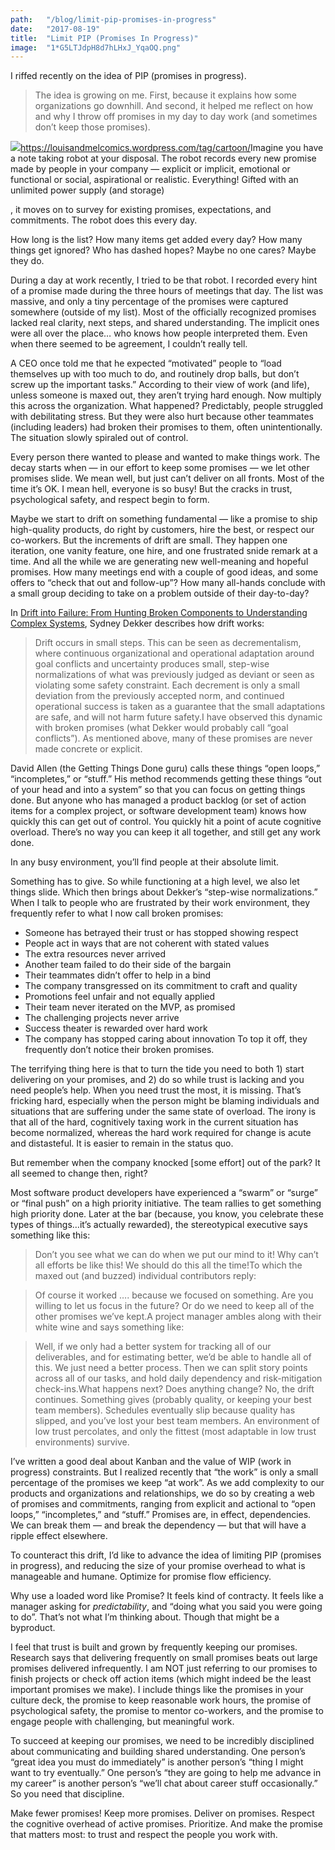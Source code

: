```yaml
---
path:	"/blog/limit-pip-promises-in-progress"
date:	"2017-08-19"
title:	"Limit PIP (Promises In Progress)"
image:	"1*G5LTJdpH8d7hLHxJ_YqaOQ.png"
---
```


I riffed recently on the idea of PIP (promises in progress).


> [](https://twitter.com/johncutlefish/status/898586986289668097)The idea is growing on me. First, because it explains how some organizations go downhill. And second, it helped me reflect on how and why I throw off promises in my day to day work (and sometimes don’t keep those promises).

![](/images/1*G5LTJdpH8d7hLHxJ_YqaOQ.png)<https://louisandmelcomics.wordpress.com/tag/cartoon/>Imagine you have a note taking robot at your disposal. The robot records every new promise made by people in your company — explicit or implicit, emotional or functional or social, aspirational or realistic. Everything! Gifted with an unlimited power supply (and storage)

, it moves on to survey for existing promises, expectations, and commitments. The robot does this every day.

How long is the list? How many items get added every day? How many things get ignored? Who has dashed hopes? Maybe no one cares? Maybe they do.

During a day at work recently, I tried to be that robot. I recorded every hint of a promise made during the three hours of meetings that day. The list was massive, and only a tiny percentage of the promises were captured somewhere (outside of my list). Most of the officially recognized promises lacked real clarity, next steps, and shared understanding. The implicit ones were all over the place… who knows how people interpreted them. Even when there seemed to be agreement, I couldn’t really tell.

A CEO once told me that he expected “motivated” people to “load themselves up with too much to do, and routinely drop balls, but don’t screw up the important tasks.” According to their view of work (and life), unless someone is maxed out, they aren’t trying hard enough. Now multiply this across the organization. What happened? Predictably, people struggled with debilitating stress. But they were also hurt because other teammates (including leaders) had broken their promises to them, often unintentionally. The situation slowly spiraled out of control.

Every person there wanted to please and wanted to make things work. The decay starts when — in our effort to keep some promises — we let other promises slide. We mean well, but just can’t deliver on all fronts. Most of the time it’s OK. I mean hell, everyone is so busy! But the cracks in trust, psychological safety, and respect begin to form.

Maybe we start to drift on something fundamental — like a promise to ship high-quality products, do right by customers, hire the best, or respect our co-workers. But the increments of drift are small. They happen one iteration, one vanity feature, one hire, and one frustrated snide remark at a time. And all the while we are generating new well-meaning and hopeful promises. How many meetings end with a couple of good ideas, and some offers to “check that out and follow-up”? How many all-hands conclude with a small group deciding to take on a problem outside of their day-to-day?

In [Drift into Failure: From Hunting Broken Components to Understanding Complex Systems](https://www.amazon.com/Drift-into-Failure-Components-Understanding/dp/1409422216), Sydney Dekker describes how drift works:


> Drift occurs in small steps. This can be seen as decrementalism, where continuous organizational and operational adaptation around goal conflicts and uncertainty produces small, step-wise normalizations of what was previously judged as deviant or seen as violating some safety constraint. Each decrement is only a small deviation from the previously accepted norm, and continued operational success is taken as a guarantee that the small adaptations are safe, and will not harm future safety.I have observed this dynamic with broken promises (what Dekker would probably call “goal conflicts”). As mentioned above, many of these promises are never made concrete or explicit.

David Allen (the Getting Things Done guru) calls these things “open loops,” “incompletes,” or “stuff.” His method recommends getting these things “out of your head and into a system” so that you can focus on getting things done. But anyone who has managed a product backlog (or set of action items for a complex project, or software development team) knows how quickly this can get out of control. You quickly hit a point of acute cognitive overload. There’s no way you can keep it all together, and still get any work done.

In any busy environment, you’ll find people at their absolute limit.

Something has to give. So while functioning at a high level, we also let things slide. Which then brings about Dekker’s “step-wise normalizations.” When I talk to people who are frustrated by their work environment, they frequently refer to what I now call broken promises:

* Someone has betrayed their trust or has stopped showing respect
* People act in ways that are not coherent with stated values
* The extra resources never arrived
* Another team failed to do their side of the bargain
* Their teammates didn’t offer to help in a bind
* The company transgressed on its commitment to craft and quality
* Promotions feel unfair and not equally applied
* Their team never iterated on the MVP, as promised
* The challenging projects never arrive
* Success theater is rewarded over hard work
* The company has stopped caring about innovation
To top it off, they frequently don’t notice their broken promises.

The terrifying thing here is that to turn the tide you need to both 1) start delivering on your promises, and 2) do so while trust is lacking and you need people’s help. When you need trust the most, it is missing. That’s fricking hard, especially when the person might be blaming individuals and situations that are suffering under the same state of overload. The irony is that all of the hard, cognitively taxing work in the current situation has become normalized, whereas the hard work required for change is acute and distasteful. It is easier to remain in the status quo.

But remember when the company knocked [some effort] out of the park? It all seemed to change then, right?

Most software product developers have experienced a “swarm” or “surge” or “final push” on a high priority initiative. The team rallies to get something high priority done. Later at the bar (because, you know, you celebrate these types of things…it’s actually rewarded), the stereotypical executive says something like this:


> Don’t you see what we can do when we put our mind to it! Why can’t all efforts be like this! We should do this all the time!To which the maxed out (and buzzed) individual contributors reply:


> Of course it worked …. because we focused on something. Are you willing to let us focus in the future? Or do we need to keep all of the other promises we’ve kept.A project manager ambles along with their white wine and says something like:


> Well, if we only had a better system for tracking all of our deliverables, and for estimating better, we’d be able to handle all of this. We just need a better process. Then we can split story points across all of our tasks, and hold daily dependency and risk-mitigation check-ins.What happens next? Does anything change? No, the drift continues. Something gives (probably quality, or keeping your best team members). Schedules eventually slip because quality has slipped, and you’ve lost your best team members. An environment of low trust percolates, and only the fittest (most adaptable in low trust environments) survive.

I’ve written a good deal about Kanban and the value of WIP (work in progress) constraints. But I realized recently that “the work” is only a small percentage of the promises we keep “at work”. As we add complexity to our products and organizations and relationships, we do so by creating a web of promises and commitments, ranging from explicit and actional to “open loops,” “incompletes,” and “stuff.” Promises are, in effect, dependencies. We can break them — and break the dependency — but that will have a ripple effect elsewhere.

To counteract this drift, I’d like to advance the idea of limiting PIP (promises in progress), and reducing the size of your promise overhead to what is manageable and humane. Optimize for promise flow efficiency.

Why use a loaded word like Promise? It feels kind of contracty. It feels like a manager asking for *predictability*, and “doing what you said you were going to do”. That’s not what I’m thinking about. Though that might be a byproduct.

I feel that trust is built and grown by frequently keeping our promises. Research says that delivering frequently on small promises beats out large promises delivered infrequently. I am NOT just referring to our promises to finish projects or check off action items (which might indeed be the least important promises we make). I include things like the promises in your culture deck, the promise to keep reasonable work hours, the promise of psychological safety, the promise to mentor co-workers, and the promise to engage people with challenging, but meaningful work.

To succeed at keeping our promises, we need to be incredibly disciplined about communicating and building shared understanding. One person’s “great idea you must do immediately” is another person’s “thing I might want to try eventually.” One person’s “they are going to help me advance in my career” is another person’s “we’ll chat about career stuff occasionally.” So you need that discipline.

Make fewer promises! Keep more promises. Deliver on promises. Respect the cognitive overhead of active promises. Prioritize. And make the promise that matters most: to trust and respect the people you work with.

